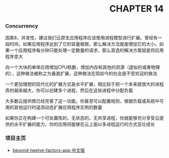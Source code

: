 # <p align="right">CHAPTER 14</p>
### Concurrency

因素8，并发性，建议我们云原生应用程序应该使用进程模型进行扩展。曾经有一段时间，如果应用程序达到了它的容量极限，那么解决方法就是增加它的大小。如果一个应用程序每分钟只能处理一定数量的请求，那么首选的解决方案就是将应用程序变大

向一个大块的单体应用增加CPU核数，增加内存和其他的资源（虚拟的或者物理的），这种做法被称之为垂直扩展，这种做法在现如今的社会是不受欢迎的做法

一个更加理想的现代化的扩展方式是水平扩展，相比较于把一个本来就很大的进程弄的越来越大，你可以创建多个进程，然后在这些进程中分配负载

大多数云提供商已经完善了这一功能，你甚至可以配置规则，根据负载或系统中可用的其他运行时遥测动态扩展应用程序实例的数量

如果你正在构建一个可处置性的，无状态的，无共享进程，你就能够充分享受云提供的水平扩展的能力，你的应用将能够在云上面以多进程运行的方式茁壮成长

### 项目主页
* [beyond-twelve-factors-app 中文版](../README.md)
